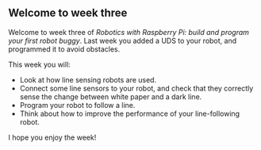 [comment]: # (
Is this step open? Y/N
If so, short description of this step:
Related links:
Related files:
)

## Welcome to week three

Welcome to week three of *Robotics with Raspberry Pi: build and program your first robot buggy*. Last week you added a UDS to your robot, and programmed it to avoid obstacles.

This week you will:

+ Look at how line sensing robots are used.
+ Connect some line sensors to your robot, and check that they correctly sense the change between white paper and a dark line.
+ Program your robot to follow a line.
+ Think about how to improve the performance of your line-following robot.

I hope you enjoy the week!
